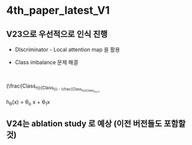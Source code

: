 # 4th_paper_latest_V1

## V23으로 우선적으로 인식 진행
* DIscriminator - Local attention map 을 활용

* Class imbalance 문제 해결
<br/>


(\frac{Class<sub>n}{Class<sub>t}) - (\frac{Class<sub>n}{Class<sub>t})+1

h<sub>&theta;</sub>(x) = &theta;<sub>o</sub> x + &theta;<sub>1</sub>x


				

## V24는 ablation study 로 예상 (이전 버전들도 포함할 것)
